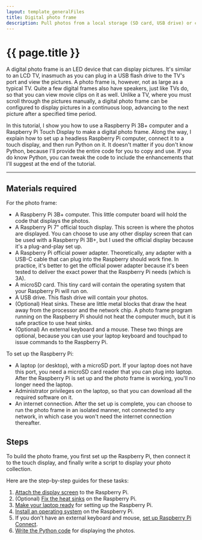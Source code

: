 ```yaml
---
layout: template_generalFiles
title: Digital photo frame
description: Pull photos from a local storage (SD card, USB drive) or cloud storage, and display them with a time lag.
---
```


# {{ page.title }}

A digital photo frame is an LED device that can display pictures. It's similar to an LCD TV, inasmuch as you can plug in a USB flash drive to the TV's port and view the pictures. A photo frame is, however, not as large as a typical TV. Quite a few digital frames also have speakers, just like TVs do, so that you can view movie clips on it as well. Unlike a TV, where you must scroll through the pictures manually, a digital photo frame can be configured to display pictures in a continuous loop, advancing to the next picture after a specified time period.

In this tutorial, I show you how to use a Raspberry Pi 3B+ computer and a Raspberry Pi Touch Display to make a digital photo frame. Along the way, I explain how to set up a headless Raspberry Pi computer, connect it to a touch display, and then run Python on it. It doesn't matter if you don't know Python, because I'll provide the entire code for you to copy and use. If you do know Python, you can tweak the code to include the enhancements that I'll suggest at the end of the tutorial.

<hr/>

## Materials required

For the photo frame:

-  A Raspberry Pi 3B+ computer. This little computer board will hold the code that displays the photos.
-  A Raspberry Pi 7" official touch display. This screen is where the photos are displayed. You can choose to use any other display screen that can be used with a Raspberry Pi 3B+, but I used the official display because it's a plug-and-play set up.
-  A Raspberry Pi official power adapter. Theoretically, any adapter with a USB-C cable that can plug into the Raspberry should work fine. In practice, it's better to get the official power adapter because it's been tested to deliver the exact power that the Raspberry Pi needs (which is 3A).
-  A microSD card. This tiny card will contain the operating system that your Raspberry Pi will run on.
-  A USB drive. This flash drive will contain your photos.
-  (Optional) Heat sinks. These are little metal blocks that draw the heat away from the processor and the network chip. A photo frame program running on the Raspberry Pi should not heat the computer much, but it is safe practice to use heat sinks.
-  (Optional) An external keyboard and a mouse. These two things are optional, because you can use your laptop keyboard and touchpad to issue commands to the Raspberry Pi.

To set up the Raspberry Pi:

-  A laptop (or desktop), with a microSD port. If your laptop does not have this port, you need a microSD card reader that you can plug into laptop. After the Raspberry Pi is set up and the photo frame is working, you'll no longer need the laptop.
-  Administrator privileges on the laptop, so that you can download all the required software on it.
-  An internet connection. After the set up is complete, you can choose to run the photo frame in an isolated manner, not connected to any network, in which case you won't need the internet connection thereafter.

## Steps

To build the photo frame, you first set up the Raspberry Pi, then connect it to the touch display, and finally write a script to display your photo collection.

Here are the step-by-step guides for these tasks:

1.  [Attach the display screen](pi_3b_attach_display.md) to the Raspberry Pi.
1.  (Optional) [Fix the heat sinks](pi_3b_attach_heatsink.md) on the Raspberry Pi.
1.  [Make your laptop ready](set_up_laptop.md) for setting up the Raspberry Pi.
1.  [Install an operating system](pi_3b_install_os.md) on the Raspberry Pi.
1.  If you don't have an external keyboard and mouse, [set up Raspberry Pi Connect](pi_piconnect.md).
1.  [Write the Python code](python_photo_frame.md) for displaying the photos.

